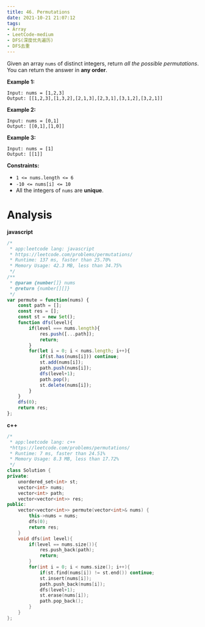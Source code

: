 ```yaml
---
title: 46. Permutations
date: 2021-10-21 21:07:12
tags:
- Array
- LeetCode-medium
- DFS(深度优先遍历)
- DFS去重
---
```


Given an array `nums` of distinct integers, return *all the possible permutations*. You can return the answer in **any order**.

 

**Example 1:**

```
Input: nums = [1,2,3]
Output: [[1,2,3],[1,3,2],[2,1,3],[2,3,1],[3,1,2],[3,2,1]]
```

 <!-- more -->

**Example 2:**

```
Input: nums = [0,1]
Output: [[0,1],[1,0]]
```

**Example 3:**

```
Input: nums = [1]
Output: [[1]]
```

 

**Constraints:**

- `1 <= nums.length <= 6`
- `-10 <= nums[i] <= 10`
- All the integers of `nums` are **unique**.

# Analysis

**javascript**

```js
/*
 * app:leetcode lang: javascript
 * https://leetcode.com/problems/permutations/
 * Runtime: 137 ms, faster than 25.70%
 * Memory Usage: 42.3 MB, less than 34.75%
 */
/**
 * @param {number[]} nums
 * @return {number[][]}
 */
var permute = function(nums) {
    const path = [];
    const res = [];
    const st = new Set();
    function dfs(level){
        if(level === nums.length){
            res.push([...path]);
            return;
        }
        for(let i = 0; i < nums.length; i++){
            if(st.has(nums[i])) continue;
            st.add(nums[i]);
            path.push(nums[i]);
            dfs(level+1);
            path.pop();
            st.delete(nums[i]);
        }
    }
    dfs(0);
    return res;
};
```

**c++**

```c++
/*
 * app:leetcode lang: c++
 *https://leetcode.com/problems/permutations/
 * Runtime: 7 ms, faster than 24.51%
 * Memory Usage: 8.3 MB, less than 17.72%
 */
class Solution {
private:
    unordered_set<int> st;
    vector<int> nums;
    vector<int> path;
    vector<vector<int>> res;
public:
    vector<vector<int>> permute(vector<int>& nums) {
        this->nums = nums;
        dfs(0);
        return res;
    }
    void dfs(int level){
        if(level == nums.size()){
            res.push_back(path);
            return;
        }
        for(int i = 0; i < nums.size(); i++){
            if(st.find(nums[i]) != st.end()) continue;
            st.insert(nums[i]);
            path.push_back(nums[i]);
            dfs(level+1);
            st.erase(nums[i]);
            path.pop_back();
        }
    }
};
```

